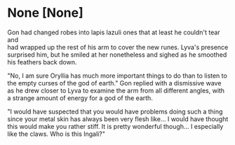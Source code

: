 # None [None]
Gon had changed robes into lapis lazuli ones that at least he couldn't tear and   
had wrapped up the rest of his arm to cover the new runes. Lyva's presence surprised him, but he smiled at her nonetheless and sighed as he smoothed his feathers back down.

"No, I am sure Oryllia has much more important things to do than to listen to the empty curses of the god of earth." Gon replied with a dismissive wave as he drew closer to Lyva to examine the arm from all different angles, with a strange amount of energy for a god of the earth.

"I would have suspected that you would have problems doing such a thing since your metal skin has always been very flesh like... I would have thought this would make you rather stiff. It is pretty wonderful though... I especially like the claws. Who is this Ingali?"
